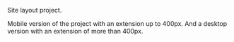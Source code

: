 Site layout project.

Mobile version of the project with an extension up to 400px. And a desktop version with an extension of more than 400px.
